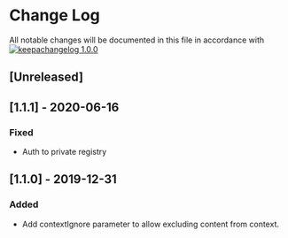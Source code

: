 # Change Log

All notable changes will be documented in this file in accordance with
[![keepachangelog 1.0.0](https://img.shields.io/badge/keepachangelog-1.0.0-brightgreen.svg)](http://keepachangelog.com/en/1.0.0/)

## \[Unreleased]

## \[1.1.1] - 2020-06-16

### Fixed

- Auth to private registry

## \[1.1.0] - 2019-12-31

### Added

- Add contextIgnore parameter to allow excluding content from context.
